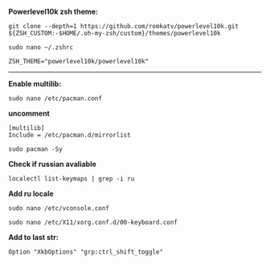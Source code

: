 **Powerlevel10k zsh theme:**
```
git clone --depth=1 https://github.com/romkatv/powerlevel10k.git ${ZSH_CUSTOM:-$HOME/.oh-my-zsh/custom}/themes/powerlevel10k
```
```
sudo nano ~/.zshrc
```
```
ZSH_THEME="powerlevel10k/powerlevel10k"
```
****
**Enable multilib:**
```
sudo nano /etc/pacman.conf
```
**uncomment**
```
[multilib]
Include = /etc/pacman.d/mirrorlist
```
```
sudo pacman -Sy
```

**Check if russian avaliable**
```
localectl list-keymaps | grep -i ru
```

**Add ru locale**
```
sudo nano /etc/vconsole.conf
```
```
sudo nano /etc/X11/xorg.conf.d/00-keyboard.conf
```
**Add to last str:**
```
Option "XkbOptions" "grp:ctrl_shift_toggle"
```
